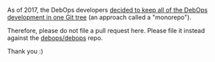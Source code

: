 As of 2017, the DebOps developers [decided to keep all of the DebOps
development in one Git
tree](https://lists.debops.org/pipermail/debops-users/2017-August/000078.html)
(an approach called a "monorepo").

Therefore, please do not file a pull request here. Please file it instead
against the [debops/debops](https://github.com/debops/debops) repo.

Thank you :)
